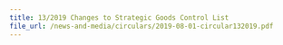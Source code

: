 ```yaml
---
title: 13/2019 Changes to Strategic Goods Control List
file_url: /news-and-media/circulars/2019-08-01-circular132019.pdf
---
```

